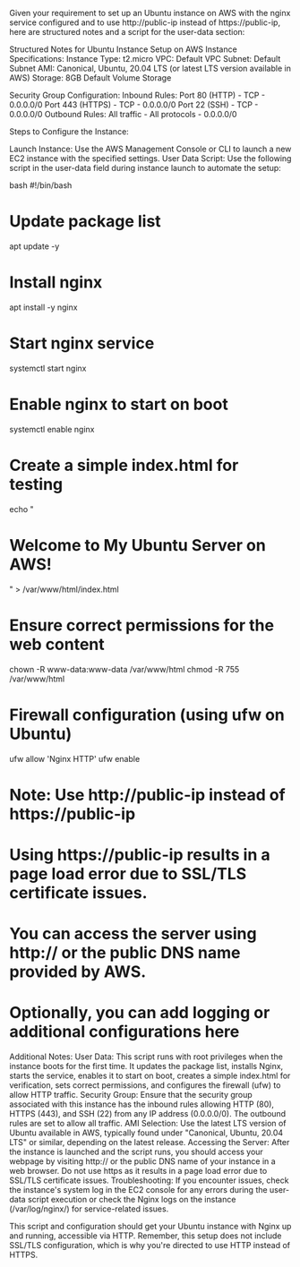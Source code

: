 
Given your requirement to set up an Ubuntu instance on AWS with the nginx service configured and to use http://public-ip instead of https://public-ip, here are structured notes and a script for the user-data section:

Structured Notes for Ubuntu Instance Setup on AWS
Instance Specifications:
Instance Type: t2.micro
VPC: Default VPC
Subnet: Default Subnet
AMI: Canonical, Ubuntu, 20.04 LTS (or latest LTS version available in AWS)
Storage: 8GB Default Volume Storage

Security Group Configuration:
Inbound Rules:
Port 80 (HTTP) - TCP - 0.0.0.0/0
Port 443 (HTTPS) - TCP - 0.0.0.0/0
Port 22 (SSH) - TCP - 0.0.0.0/0
Outbound Rules: All traffic - All protocols - 0.0.0.0/0

Steps to Configure the Instance:

Launch Instance: Use the AWS Management Console or CLI to launch a new EC2 instance with the specified settings.
User Data Script: Use the following script in the user-data field during instance launch to automate the setup:

bash
#!/bin/bash

# Update package list
apt update -y

# Install nginx
apt install -y nginx

# Start nginx service
systemctl start nginx

# Enable nginx to start on boot
systemctl enable nginx

# Create a simple index.html for testing
echo "<html><body><h1>Welcome to My Ubuntu Server on AWS!</h1></body></html>" > /var/www/html/index.html

# Ensure correct permissions for the web content
chown -R www-data:www-data /var/www/html
chmod -R 755 /var/www/html

# Firewall configuration (using ufw on Ubuntu)
ufw allow 'Nginx HTTP'
ufw enable

# Note: Use http://public-ip instead of https://public-ip
# Using https://public-ip results in a page load error due to SSL/TLS certificate issues.
# You can access the server using http://<public-ip> or the public DNS name provided by AWS.

# Optionally, you can add logging or additional configurations here

Additional Notes:
User Data: This script runs with root privileges when the instance boots for the first time. It updates the package list, installs Nginx, starts the service, enables it to start on boot, creates a simple index.html for verification, sets correct permissions, and configures the firewall (ufw) to allow HTTP traffic.
Security Group: Ensure that the security group associated with this instance has the inbound rules allowing HTTP (80), HTTPS (443), and SSH (22) from any IP address (0.0.0.0/0). The outbound rules are set to allow all traffic.
AMI Selection: Use the latest LTS version of Ubuntu available in AWS, typically found under "Canonical, Ubuntu, 20.04 LTS" or similar, depending on the latest release.
Accessing the Server: After the instance is launched and the script runs, you should access your webpage by visiting http://<public-ip> or the public DNS name of your instance in a web browser. Do not use https as it results in a page load error due to SSL/TLS certificate issues.
Troubleshooting: If you encounter issues, check the instance's system log in the EC2 console for any errors during the user-data script execution or check the Nginx logs on the instance (/var/log/nginx/) for service-related issues.

This script and configuration should get your Ubuntu instance with Nginx up and running, accessible via HTTP. Remember, this setup does not include SSL/TLS configuration, which is why you're directed to use HTTP instead of HTTPS.